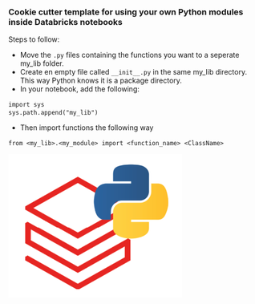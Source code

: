 ### Cookie cutter template for using your own Python modules inside Databricks notebooks

Steps to follow:
- Move the `.py` files containing the functions you want to a seperate my_lib folder.
- Create en empty file called `__init__.py` in the same my_lib directory. This way Python knows it is a package directory.
- In your notebook, add the following: 
```
import sys
sys.path.append("my_lib")
```
- Then import functions the following way
```
from <my_lib>.<my_module> import <function_name> <ClassName>
```

![image](./cool_logo.png)